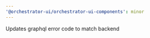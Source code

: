 ```yaml
---
'@orchestrator-ui/orchestrator-ui-components': minor
---
```


Updates graphql error code to match backend

